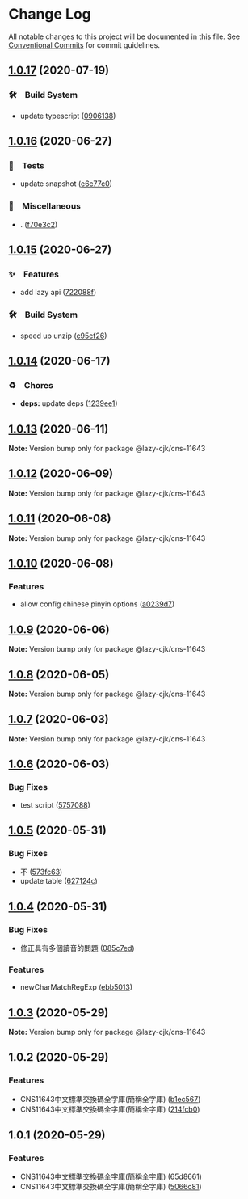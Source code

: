 # Change Log

All notable changes to this project will be documented in this file.
See [Conventional Commits](https://conventionalcommits.org) for commit guidelines.

## [1.0.17](https://github.com/bluelovers/ws-regexp/compare/@lazy-cjk/cns-11643@1.0.16...@lazy-cjk/cns-11643@1.0.17) (2020-07-19)


### 🛠　Build System

* update typescript ([0906138](https://github.com/bluelovers/ws-regexp/commit/09061382af8b98173cadd92adf736d744c74575d))





## [1.0.16](https://github.com/bluelovers/ws-regexp/compare/@lazy-cjk/cns-11643@1.0.15...@lazy-cjk/cns-11643@1.0.16) (2020-06-27)


### 🚨　Tests

* update snapshot ([e6c77c0](https://github.com/bluelovers/ws-regexp/commit/e6c77c0369d6cb56204ab806a2d9815fed15e9ac))


### 🔖　Miscellaneous

* . ([f70e3c2](https://github.com/bluelovers/ws-regexp/commit/f70e3c280ab4a271167353937be9749385e69d92))





## [1.0.15](https://github.com/bluelovers/ws-regexp/compare/@lazy-cjk/cns-11643@1.0.14...@lazy-cjk/cns-11643@1.0.15) (2020-06-27)


### ✨　Features

* add lazy api ([722088f](https://github.com/bluelovers/ws-regexp/commit/722088f90b488091cbbe5fd1ce975e6f4246c904))


### 🛠　Build System

* speed up unzip ([c95cf26](https://github.com/bluelovers/ws-regexp/commit/c95cf260a2df8e325451a9cb1483ce1f2f415075))





## [1.0.14](https://github.com/bluelovers/ws-regexp/compare/@lazy-cjk/cns-11643@1.0.13...@lazy-cjk/cns-11643@1.0.14) (2020-06-17)


### ♻️　Chores

* **deps:** update deps ([1239ee1](https://github.com/bluelovers/ws-regexp/commit/1239ee1ed3987e1c40c8b45ae8ac206fd8673a08))





## [1.0.13](https://github.com/bluelovers/ws-regexp/compare/@lazy-cjk/cns-11643@1.0.12...@lazy-cjk/cns-11643@1.0.13) (2020-06-11)

**Note:** Version bump only for package @lazy-cjk/cns-11643





## [1.0.12](https://github.com/bluelovers/ws-regexp/compare/@lazy-cjk/cns-11643@1.0.11...@lazy-cjk/cns-11643@1.0.12) (2020-06-09)

**Note:** Version bump only for package @lazy-cjk/cns-11643





## [1.0.11](https://github.com/bluelovers/ws-regexp/compare/@lazy-cjk/cns-11643@1.0.10...@lazy-cjk/cns-11643@1.0.11) (2020-06-08)

**Note:** Version bump only for package @lazy-cjk/cns-11643





## [1.0.10](https://github.com/bluelovers/ws-regexp/compare/@lazy-cjk/cns-11643@1.0.9...@lazy-cjk/cns-11643@1.0.10) (2020-06-08)


### Features

* allow config chinese pinyin options ([a0239d7](https://github.com/bluelovers/ws-regexp/commit/a0239d7b9a6cc222ed655da7c36d6557cd4dfb2c))





## [1.0.9](https://github.com/bluelovers/ws-regexp/compare/@lazy-cjk/cns-11643@1.0.8...@lazy-cjk/cns-11643@1.0.9) (2020-06-06)

**Note:** Version bump only for package @lazy-cjk/cns-11643





## [1.0.8](https://github.com/bluelovers/ws-regexp/compare/@lazy-cjk/cns-11643@1.0.7...@lazy-cjk/cns-11643@1.0.8) (2020-06-05)

**Note:** Version bump only for package @lazy-cjk/cns-11643





## [1.0.7](https://github.com/bluelovers/ws-regexp/compare/@lazy-cjk/cns-11643@1.0.6...@lazy-cjk/cns-11643@1.0.7) (2020-06-03)

**Note:** Version bump only for package @lazy-cjk/cns-11643





## [1.0.6](https://github.com/bluelovers/ws-regexp/compare/@lazy-cjk/cns-11643@1.0.5...@lazy-cjk/cns-11643@1.0.6) (2020-06-03)


### Bug Fixes

* test script ([5757088](https://github.com/bluelovers/ws-regexp/commit/5757088c39c2fac8e63562b1e63ca93f5a925565))





## [1.0.5](https://github.com/bluelovers/ws-regexp/compare/@lazy-cjk/cns-11643@1.0.4...@lazy-cjk/cns-11643@1.0.5) (2020-05-31)


### Bug Fixes

* 不 ([573fc63](https://github.com/bluelovers/ws-regexp/commit/573fc63e314b3c8f961e6748356bf510e9b4e7dc))
* update table ([627124c](https://github.com/bluelovers/ws-regexp/commit/627124cd326f94a25861ea3bf48d397c85ac178a))





## [1.0.4](https://github.com/bluelovers/ws-regexp/compare/@lazy-cjk/cns-11643@1.0.3...@lazy-cjk/cns-11643@1.0.4) (2020-05-31)


### Bug Fixes

* 修正具有多個讀音的問題 ([085c7ed](https://github.com/bluelovers/ws-regexp/commit/085c7edfc51748b3705d4ae3b72926c053897f59))


### Features

* newCharMatchRegExp ([ebb5013](https://github.com/bluelovers/ws-regexp/commit/ebb5013f68cf58ccf8c05b7b0d9123c30555c783))





## [1.0.3](https://github.com/bluelovers/ws-regexp/compare/@lazy-cjk/cns-11643@1.0.2...@lazy-cjk/cns-11643@1.0.3) (2020-05-29)

**Note:** Version bump only for package @lazy-cjk/cns-11643





## 1.0.2 (2020-05-29)


### Features

* CNS11643中文標準交換碼全字庫(簡稱全字庫) ([b1ec567](https://github.com/bluelovers/ws-regexp/commit/b1ec567a24528c4b8f8c0ed5f4d977582938d00b))
* CNS11643中文標準交換碼全字庫(簡稱全字庫) ([214fcb0](https://github.com/bluelovers/ws-regexp/commit/214fcb094aa9c4beef98873e6468df890ea328b1))





## 1.0.1 (2020-05-29)


### Features

* CNS11643中文標準交換碼全字庫(簡稱全字庫) ([65d8661](https://github.com/bluelovers/ws-regexp/commit/65d8661a289d069d72dc6a3ed92239ebf0cf7cf5))
* CNS11643中文標準交換碼全字庫(簡稱全字庫) ([5066c81](https://github.com/bluelovers/ws-regexp/commit/5066c810e97a9968cc43339971f81fd0e64ae8da))
